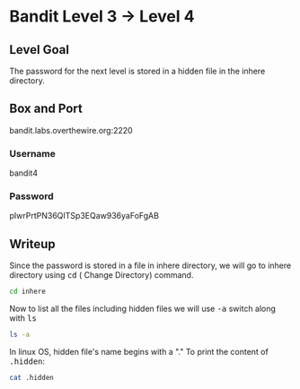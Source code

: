 # Bandit Level 3 → Level 4

## Level Goal
The password for the next level is stored in a hidden file in the inhere directory.

## Box and Port
bandit.labs.overthewire.org:2220

### Username
bandit4

### Password
pIwrPrtPN36QITSp3EQaw936yaFoFgAB

## Writeup
Since the password is stored in a file in inhere directory, we will go to inhere directory using <kbd>cd</kbd> ( Change Directory) command.
```bash
cd inhere
```
Now to list all the files including hidden files we will use <kbd>-a</kbd> switch along with <kbd>ls</kbd>
```bash
ls -a
```
In linux OS, hidden file's name begins with a "."
To print the content of <kbd>.hidden</kbd>:
```bash
cat .hidden
```
